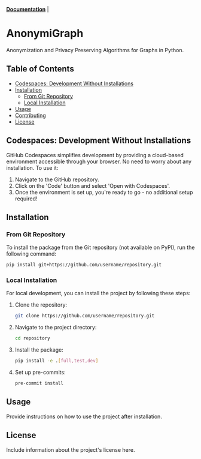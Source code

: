 **[Documentation](https://jan-meissner.github.io/AnonymiGraph/)** |

# AnonymiGraph

Anonymization and Privacy Preserving Algorithms for Graphs in Python.

## Table of Contents
- [Codespaces: Development Without Installations](#codespaces-development-without-installations)
- [Installation](#installation)
  - [From Git Repository](#from-git-repository)
  - [Local Installation](#local-installation)
- [Usage](#usage)
- [Contributing](#contributing)
- [License](#license)

## Codespaces: Development Without Installations

GitHub Codespaces simplifies development by providing a cloud-based environment accessible through your browser. No need to worry about any installation. To use it:

1. Navigate to the GitHub repository.
2. Click on the 'Code' button and select 'Open with Codespaces'.
4. Once the environment is set up, you're ready to go - no additional setup required!

## Installation

### From Git Repository

To install the package from the Git repository (not available on PyPI), run the following command:

```bash
pip install git+https://github.com/username/repository.git
```

### Local Installation

For local development, you can install the project by following these steps:

1. Clone the repository:
   ```bash
   git clone https://github.com/username/repository.git
   ```
2. Navigate to the project directory:
   ```bash
   cd repository
   ```
3. Install the package:
   ```bash
   pip install -e .[full,test,dev]
   ```
4. Set up pre-commits:
   ```bash
   pre-commit install
   ```

## Usage

Provide instructions on how to use the project after installation.

## License

Include information about the project's license here.
